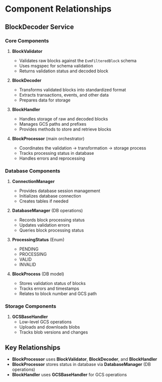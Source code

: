 # Component Relationships

## BlockDecoder Service

### Core Components

1. **BlockValidator**
   - Validates raw blocks against the `EvmFilteredBlock` schema
   - Uses msgspec for schema validation
   - Returns validation status and decoded block

2. **BlockDecoder**
   - Transforms validated blocks into standardized format
   - Extracts transactions, events, and other data
   - Prepares data for storage

3. **BlockHandler**
   - Handles storage of raw and decoded blocks
   - Manages GCS paths and prefixes
   - Provides methods to store and retrieve blocks

4. **BlockProcessor** (main orchestrator)
   - Coordinates the validation -> transformation -> storage process
   - Tracks processing status in database
   - Handles errors and reprocessing

### Database Components

1. **ConnectionManager**
   - Provides database session management
   - Initializes database connection
   - Creates tables if needed

2. **DatabaseManager** (DB operations)
   - Records block processing status
   - Updates validation errors
   - Queries block processing status

3. **ProcessingStatus** (Enum)
   - PENDING
   - PROCESSING
   - VALID
   - INVALID

4. **BlockProcess** (DB model)
   - Stores validation status of blocks
   - Tracks errors and timestamps
   - Relates to block number and GCS path

### Storage Components

1. **GCSBaseHandler**
   - Low-level GCS operations
   - Uploads and downloads blobs
   - Tracks blob versions and changes

## Key Relationships

- **BlockProcessor** uses **BlockValidator**, **BlockDecoder**, and **BlockHandler**
- **BlockProcessor** stores status in database via **DatabaseManager** (DB operations)
- **BlockHandler** uses **GCSBaseHandler** for GCS operations